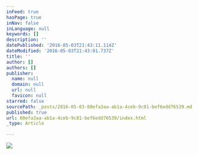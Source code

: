 ```yaml
---
inFeed: true
hasPage: true
inNav: false
inLanguage: null
keywords: []
description: ''
datePublished: '2016-05-03T21:43:11.114Z'
dateModified: '2016-05-03T21:43:01.737Z'
title: ''
author: []
authors: []
publisher:
  name: null
  domain: null
  url: null
  favicon: null
starred: false
sourcePath: _posts/2016-05-03-80efa3aa-ab1a-4ceb-9c81-bef6edd76539.md
published: true
url: 80efa3aa-ab1a-4ceb-9c81-bef6edd76539/index.html
_type: Article

---
```

![](https://the-grid-user-content.s3-us-west-2.amazonaws.com/3a9fd31a-cd4d-4949-9737-1cf919fd6cea.jpg)